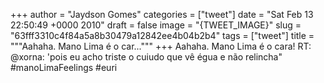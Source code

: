
+++
author = "Jaydson Gomes"
categories = ["tweet"]
date = "Sat Feb 13 22:50:49 +0000 2010"
draft = false
image = "{TWEET_IMAGE}"
slug = "63fff3310c4f84a5a8b30479a12842ee4b04b2b4"
tags = ["tweet"]
title = """Aahaha. Mano Lima é o car..."""
+++
Aahaha. Mano Lima é o cara! RT: @xorna: 'pois eu acho triste o cuiudo que vê égua e não relincha" #manoLimaFeelings #euri

